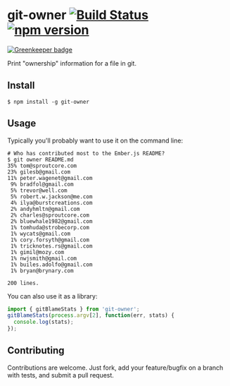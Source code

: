 # git-owner [![Build Status](https://travis-ci.org/eventualbuddha/git-owner.svg?branch=master)](https://travis-ci.org/eventualbuddha/git-owner) [![npm version](https://badge.fury.io/js/git-owner.svg)](https://badge.fury.io/js/git-owner)

[![Greenkeeper badge](https://badges.greenkeeper.io/eventualbuddha/git-owner.svg)](https://greenkeeper.io/)

Print "ownership" information for a file in git.

## Install

```
$ npm install -g git-owner
```

## Usage

Typically you'll probably want to use it on the command line:

```
# Who has contributed most to the Ember.js README?
$ git owner README.md
35% tom@sproutcore.com
23% gilesb@gmail.com
11% peter.wagenet@gmail.com
 9% bradfol@gmail.com
 5% trevor@well.com
 5% robert.w.jackson@me.com
 4% ilya@burstcreations.com
 2% andyhmltn@gmail.com
 2% charles@sproutcore.com
 2% bluewhale1982@gmail.com
 1% tomhuda@strobecorp.com
 1% wycats@gmail.com
 1% cory.forsyth@gmail.com
 1% tricknotes.rs@gmail.com
 1% gimil@mozy.com
 1% nwjsmith@gmail.com
 1% builes.adolfo@gmail.com
 1% bryan@brynary.com

200 lines.
```

You can also use it as a library:

```js
import { gitBlameStats } from 'git-owner';
gitBlameStats(process.argv[2], function(err, stats) {
  console.log(stats);
});
```

## Contributing

Contributions are welcome. Just fork, add your feature/bugfix on a branch with
tests, and submit a pull request.
